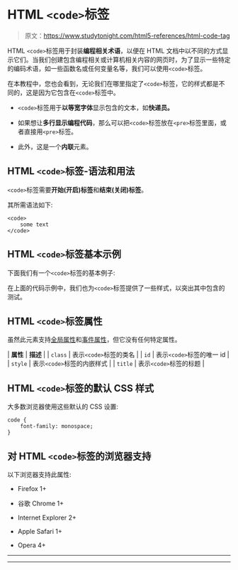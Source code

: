# HTML `<code>`标签

> 原文：<https://www.studytonight.com/html5-references/html-code-tag>

HTML `<code>`标签用于封装**编程相关术语**，以便在 HTML 文档中以不同的方式显示它们。当我们创建包含编程相关或计算机相关内容的网页时，为了显示一些特定的编码术语，如一些函数名或任何变量名等，我们可以使用`<code>`标签。

在本教程中，您也会看到，无论我们在哪里指定了`<code>`标签，它的样式都是不同的，这是因为它包含在`<code>`标签中。

*   `<code>`标签用于**以等宽字体**显示包含的文本，如**快递员。**

*   如果想让**多行显示编程代码**，那么可以把`<code>`标签放在`<pre>`标签里面，或者直接用`<pre>`标签。

*   此外，这是一个**内联**元素。

## HTML `<code>`标签-语法和用法

`<code>`标签需要**开始(开启)标签**和**结束(关闭)标签**。

其所需语法如下:

```
<code>
    some text
</code>
```

## HTML `<code>`标签基本示例

下面我们有一个`<code>`标签的基本例子:

在上面的代码示例中，我们也为`<code>`标签提供了一些样式，以突出其中包含的测试。

## HTML `<code>`标签属性

虽然此元素支持[全局属性](https://www.studytonight.com/html5-references/html-global-attributes)和[事件属性](https://www.studytonight.com/html5-references/html-event-attributes)，但它没有任何特定属性。

| **属性** | **描述** |
| `class` | 表示`<code>`标签的类名 |
| `id` | 表示`<code>`标签的唯一 id |
| `style` | 表示`<code>`标签的内嵌样式 |
| `title` | 表示`<code>`标签的标题 |

## HTML `<code>`标签的默认 CSS 样式

大多数浏览器使用这些默认的 CSS 设置:

```
code {
    font-family: monospace;
}
```

## 对 HTML `<code>`标签的浏览器支持

以下浏览器支持此属性:

*   Firefox 1+

*   谷歌 Chrome 1+

*   Internet Explorer 2+

*   Apple Safari 1+

*   Opera 4+

* * *

* * *